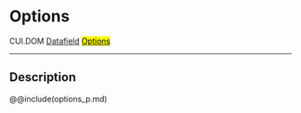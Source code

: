 # Options
<span class="inheritance">CUI.DOM
<a href="#Documentation/elements/datafield">Datafield</a>
<a href="#Documentation/elements/options"><mark>Options</mark></a>
</span>
***

## Description

@@include(options_p.md)